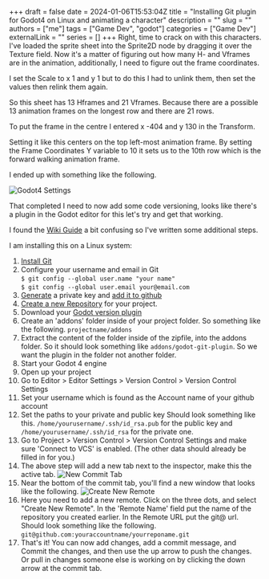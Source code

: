 +++ 
draft = false
date = 2024-01-06T15:53:04Z
title = "Installing Git plugin for Godot4 on Linux and animating a character"
description = ""
slug = ""
authors = ["me"]
tags = ["Game Dev", "godot"]
categories = ["Game Dev"]
externalLink = ""
series = []
+++
Right, time to crack on with this characters. I've loaded the sprite sheet into the Sprite2D node by dragging it over the Texture field. Now it's a matter of figuring out how many H- and Vframes are in the animation, additionally, I need to figure out the frame coordinates.

I set the Scale to x 1 and y 1 but to do this I had to unlink them, then set the values then relink them again.

So this sheet has 13 Hframes and 21 Vframes. Because there are a possible 13 animation frames on the longest row and there are 21 rows.

To put the frame in the centre I entered x -404 and y 130 in the Transform.

Setting it like this centers on the top left-most animation frame. By setting the Frame Coordinates Y variable to 10 it sets us to the 10th row which is the forward walking animation frame.

I ended up with something like the following.

![Godot4 Settings](../../images/settingsspritesheet.png)

That completed I need to now add some code versioning, looks like there's a plugin in the Godot editor for this let's try and get that working.

I found the [Wiki Guide](https://github.com/godotengine/godot-git-plugin/wiki) a bit confusing so I've written some additional steps.

I am installing this on a Linux system:
1. [Install Git](https://www.git-scm.com/)
2. Configure your username and email in Git  
    `$ git config --global user.name "your name"`  
    `$ git config --global user.email your@email.com`
3. [Generate](https://docs.github.com/en/github-ae@latest/authentication/connecting-to-github-with-ssh/generating-a-new-ssh-key-and-adding-it-to-the-ssh-agent) a private key and [add it to github](https://docs.github.com/en/github-ae@latest/authentication/connecting-to-github-with-ssh/adding-a-new-ssh-key-to-your-github-account)
4. [Create a new Repository](https://docs.github.com/en/repositories/creating-and-managing-repositories/quickstart-for-repositories) for your project.
4. Download your [Godot version plugin](https://github.com/godotengine/godot-git-plugin/wiki)
5. Create an 'addons' folder inside of your project folder. So something like the following. `projectname/addons`
6. Extract the content of the folder inside of the zipfile, into the addons folder. So it should look something like `addons/godot-git-plugin`. So we want the plugin in the folder not another folder.
7. Start your Godot 4 engine
8. Open up your project
9. Go to Editor > Editor Settings > Version Control > Version Control Settings 
9. Set your username which is found as the Account name of your github account
10. Set the paths to your private and public key Should look something like this. `/home/yourusername/.ssh/id_rsa.pub` for the public key and `/home/yourusername/.ssh/id_rsa` for the private one.
11. Go to Project > Version Control > Version Control Settings and make sure 'Connect to VCS' is enabled. (The other data should already be filled in for you.)
12. The above step will add a new tab next to the inspector, make this the active tab.
    ![New Commit Tab](../../images/NewCommitTab.png)
13. Near the bottom of the commit tab, you'll find a new window that looks like the following.
    ![Create New Remote](../../images/CreateNewRemote.png)
14. Here you need to add a new remote. Click on the three dots, and select "Create New Remote". In the 'Remote Name' field put the name of the repository you created earlier. In the Remote URL put the git@ url. Should look something like the following. `git@github.com:youraccountname/yourreponame.git`
15. That's it! You can now add changes, add a commit message, and Commit the changes, and then use the up arrow to push the changes. Or pull in changes someone else is working on by clicking the down arrow at the commit tab.